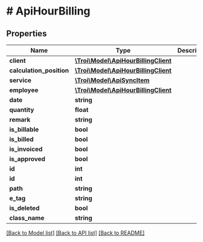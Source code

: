 # # ApiHourBilling

## Properties

Name | Type | Description | Notes
------------ | ------------- | ------------- | -------------
**client** | [**\Troi\Model\ApiHourBillingClient**](ApiHourBillingClient.md) |  | [optional]
**calculation_position** | [**\Troi\Model\ApiHourBillingClient**](ApiHourBillingClient.md) |  | [optional]
**service** | [**\Troi\Model\ApiSyncItem**](ApiSyncItem.md) |  | [optional]
**employee** | [**\Troi\Model\ApiHourBillingClient**](ApiHourBillingClient.md) |  | [optional]
**date** | **string** |  | [optional]
**quantity** | **float** |  | [optional]
**remark** | **string** |  | [optional]
**is_billable** | **bool** |  | [optional]
**is_billed** | **bool** |  | [optional]
**is_invoiced** | **bool** |  | [optional]
**is_approved** | **bool** |  | [optional]
**id** | **int** |  | [optional]
**id** | **int** |  | [optional]
**path** | **string** |  | [optional]
**e_tag** | **string** |  | [optional]
**is_deleted** | **bool** |  | [optional]
**class_name** | **string** |  | [optional]

[[Back to Model list]](../../README.md#models) [[Back to API list]](../../README.md#endpoints) [[Back to README]](../../README.md)
